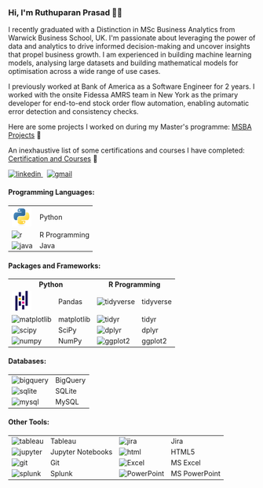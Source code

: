 ### Hi, I'm Ruthuparan Prasad 👋🏽

I recently graduated with a Distinction in MSc Business Analytics from Warwick Business School, UK. I'm passionate about leveraging the power of data and analytics to drive informed decision-making and uncover insights that propel business growth. I am experienced in building machine learning models, analysing large datasets and building mathematical models for optimisation across a wide range of use cases.

I previously worked at Bank of America as a Software Engineer for 2 years. I worked with the onsite Fidessa AMRS team in New York as the primary developer for end-to-end stock order flow automation, enabling automatic error detection and consistency checks. 

Here are some projects I worked on during my Master's programme: <a href="https://github.com/RuthuparanPrasad/MSBA-Projects" target="_blank">MSBA Projects</a> 🔗

An inexhaustive list of some certifications and courses I have completed: <a href="https://www.linkedin.com/in/ruthuparan-prasad/details/certifications/" target="_blank">Certification and Courses</a> 🔗

<a href="https://www.linkedin.com/in/ruthuparan-prasad" target = "_blank" rel="nofollow noreferrer">
    <img src="https://img.shields.io/badge/LinkedIn-0077B5?style=for-the-badge&logo=linkedin&logoColor=white" alt="linkedin">
</a>
    &nbsp;
<a href="mailto:ruthuparan1998@com" target = "_blank" rel="nofollow noreferrer">
  <img src="https://img.shields.io/badge/Gmail-D14836?style=for-the-badge&logo=gmail&logoColor=white" alt = "gmail">
</a>

#### Programming Languages:

<table>
  <tr>
    <td>
      <a> <img src="https://raw.githubusercontent.com/devicons/devicon/master/icons/python/python-original.svg" alt="python" width="40" height="40"/> </a>
    </td>
    <td>Python</td>
  </tr>
  <tr>
    <td>
      <a> <img src="https://www.r-project.org/logo/Rlogo.svg" alt="r" width="40" height="40"/> </a> 
    </td>
    <td>R Programming</td>
  </tr>
    <tr>
    <td>
      <a> <img src="https://www.vectorlogo.zone/logos/java/java-icon.svg" alt="java" width="40" height="40"/> </a> 
    </td>
    <td>Java</td>
  </tr>
</table>

#### Packages and Frameworks:

<table>
  <tr>
    <td colspan = "2" align = "center"><b>Python</b></td>
    <td colspan = "2" align = "center"><b>R Programming</b></td>
  </tr>
  <tr>
    <td>
      <a> <img src="https://raw.githubusercontent.com/devicons/devicon/2ae2a900d2f041da66e950e4d48052658d850630/icons/pandas/pandas-original.svg" alt="pandas" width="40" height="40"/> 
    </td>
    <td>Pandas</td>
    <td>
      <a><img src="https://tidyverse.tidyverse.org/logo.png" alt="tidyverse" width="40" height="40"/> </a> 
    </td>
    <td>tidyverse</td>
  </tr>
  <tr>
    <td>
      <a><img src="https://upload.wikimedia.org/wikipedia/commons/8/84/Matplotlib_icon.svg" alt="matplotlib" width="40" height="40" align = "centre"/> </a> 
    </td>
    <td>matplotlib</td>
       <td>
      <a><img src="https://tidyr.tidyverse.org/logo.png" alt="tidyr" width="40" height="40"/> </a> 
    </td>
    <td>tidyr</td>
  </tr>
  <tr>
    <td>
      <a><img src="https://upload.wikimedia.org/wikipedia/commons/b/b2/SCIPY_2.svg" alt="scipy" width="40" height="40" align = "centre"/> </a> 
    </td>
    <td>SciPy</td>
       <td>
      <a><img src="https://dplyr.tidyverse.org/logo.png" alt="dplyr" width="40" height="40"/> </a> 
    </td>
    <td>dplyr</td>
  </tr>
  <tr>
    <td>
      <a><img src="https://upload.wikimedia.org/wikipedia/commons/3/31/NumPy_logo_2020.svg" alt="numpy" width="40" height="40" align = "centre"/> </a> 
    </td>
    <td>NumPy</td>
      <td>
      <a><img src="https://ggplot2.tidyverse.org/logo.png" alt="ggplot2" width="40" height="40"/> </a> 
    </td>
    <td>ggplot2</td>
  </tr>
</table>

#### Databases:

<table>
  <tr>
    <td>
      <a><img src="https://www.vectorlogo.zone/logos/google_bigquery/google_bigquery-icon.svg" alt="bigquery" width="40" height="40"/> </a> 
    </td>
    <td>BigQuery</td>
  </tr>
  <tr>
    <td>
      <a><img src="https://www.vectorlogo.zone/logos/sqlite/sqlite-icon.svg" alt="sqlite" width="40" height="40"/> </a> 
    </td>
    <td>SQLite</td>
  </tr>
  <tr>
     <td>
      <a><img src="https://www.vectorlogo.zone/logos/mysql/mysql-icon.svg" alt="mysql" width="40" height="40"/> </a> 
    </td>
    <td>MySQL</td>
  </tr>
</table>

#### Other Tools:

<table>
  <tr>
    <td>
      <a><img src="https://www.svgrepo.com/show/354428/tableau-icon.svg" alt="tableau" width="40" height="40"/> </a> 
    </td>
    <td>Tableau</td>
       <td>
      <a><img src="https://www.vectorlogo.zone/logos/atlassian_jira/atlassian_jira-icon.svg" alt="jira" width="40" height="40"/> </a> 
    </td>
    <td>Jira</td>
  </tr>
   <tr>
    <td>
      <a><img src="https://www.vectorlogo.zone/logos/jupyter/jupyter-icon.svg" alt="jupyter" width="40" height="40"/> </a> 
    </td>
    <td>Jupyter Notebooks</td>
        <td>
      <a><img src="https://www.vectorlogo.zone/logos/w3_html5/w3_html5-icon.svg" alt="html" width="40" height="40"/> </a> 
    </td>
    <td>HTML5</td>
  </tr>
  <tr>
  <tr>
    <td>
      <a><img src="https://www.vectorlogo.zone/logos/git-scm/git-scm-icon.svg" alt="git" width="40" height="40"/> </a> 
    </td>
    <td>Git</td>
      <td>
      <a><img src="https://upload.wikimedia.org/wikipedia/commons/3/34/Microsoft_Office_Excel_%282019%E2%80%93present%29.svg" alt="Excel" width="40" height="40"/> </a> 
    </td>
    <td>MS Excel</td>
  </tr>
  <tr>
     <td>
      <a><img src="https://www.vectorlogo.zone/logos/splunk/splunk-icon.svg" alt="splunk" width="40" height="40"/> </a> 
    </td>
    <td>Splunk</td>
      <td>
      <a><img src="https://upload.wikimedia.org/wikipedia/commons/0/0d/Microsoft_Office_PowerPoint_%282019%E2%80%93present%29.svg" alt="PowerPoint" width="40" height="40"/></a> 
    </td>
    <td>MS PowerPoint</td>
  </tr>
</table>
